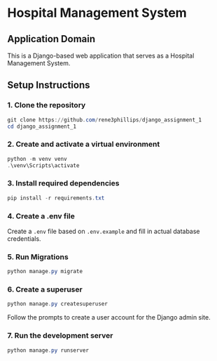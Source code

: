 # Hospital Management System

## Application Domain
This is a Django-based web application that serves as a Hospital Management System.

## Setup Instructions

### 1. Clone the repository 
```powershell
git clone https://github.com/rene3phillips/django_assignment_1
cd django_assignment_1
```

### 2. Create and activate a virtual environment
```powershell
python -m venv venv
.\venv\Scripts\activate
```

### 3. Install required dependencies
```powershell
pip install -r requirements.txt
```

### 4. Create a .env file 
Create a `.env` file based on `.env.example` and fill in actual database credentials. 

### 5. Run Migrations
```powershell
python manage.py migrate
```

### 6. Create a superuser
```powershell
python manage.py createsuperuser
```
Follow the prompts to create a user account for the Django admin site.

### 7. Run the development server
```powershell
python manage.py runserver
```

